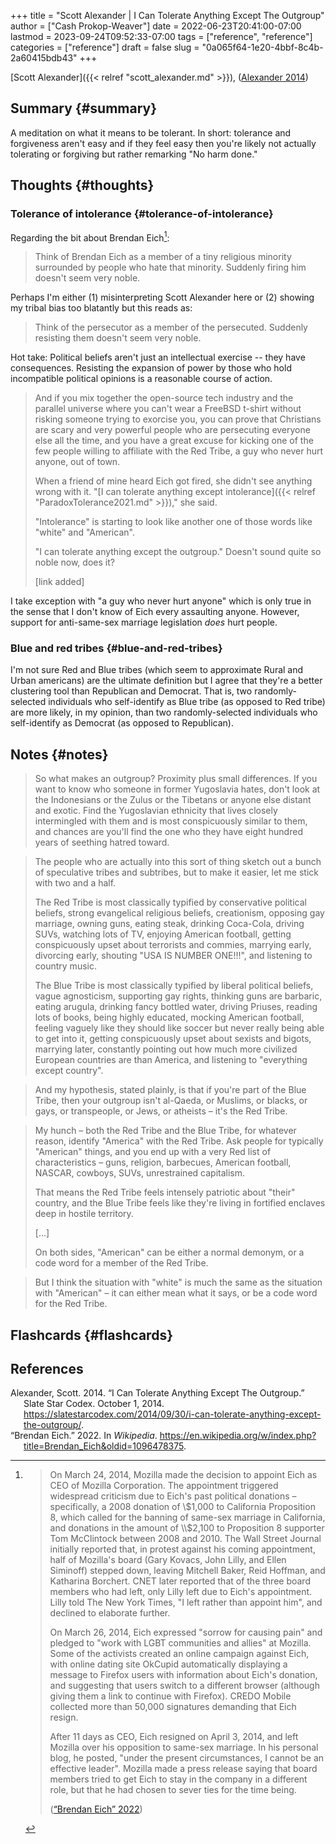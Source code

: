 +++
title = "Scott Alexander | I Can Tolerate Anything Except The Outgroup"
author = ["Cash Prokop-Weaver"]
date = 2022-06-23T20:41:00-07:00
lastmod = 2023-09-24T09:52:33-07:00
tags = ["reference", "reference"]
categories = ["reference"]
draft = false
slug = "0a065f64-1e20-4bbf-8c4b-2a60415bdb43"
+++

[Scott Alexander]({{< relref "scott_alexander.md" >}}), (<a href="#citeproc_bib_item_1">Alexander 2014</a>)


## Summary {#summary}

A meditation on what it means to be tolerant. In short: tolerance and forgiveness aren't easy and if they feel easy then you're likely not actually tolerating or forgiving but rather remarking "No harm done."


## Thoughts {#thoughts}


### Tolerance of intolerance {#tolerance-of-intolerance}

Regarding the bit about Brendan Eich[^fn:1]:

> Think of Brendan Eich as a member of a tiny religious minority surrounded by people who hate that minority. Suddenly firing him doesn't seem very noble.

Perhaps I'm either (1) misinterpreting Scott Alexander here or (2) showing my tribal bias too blatantly but this reads as:

> Think of the persecutor as a member of the persecuted. Suddenly resisting them doesn't seem very noble.

Hot take: Political beliefs aren't just an intellectual exercise -- they have consequences. Resisting the expansion of power by those who hold incompatible political opinions is a reasonable course of action.

> And if you mix together the open-source tech industry and the parallel universe where you can't wear a FreeBSD t-shirt without risking someone trying to exorcise you, you can prove that Christians are scary and very powerful people who are persecuting everyone else all the time, and you have a great excuse for kicking one of the few people willing to affiliate with the Red Tribe, a guy who never hurt anyone, out of town.
>
> When a friend of mine heard Eich got fired, she didn't see anything wrong with it. "[I can tolerate anything except intolerance]({{< relref "ParadoxTolerance2021.md" >}})," she said.
>
> "Intolerance" is starting to look like another one of those words like "white" and "American".
>
> "I can tolerate anything except the outgroup." Doesn't sound quite so noble now, does it?
>
> [link added]

I take exception with "a guy who never hurt anyone" which is only true in the sense that I don't know of Eich every assaulting anyone. However, support for anti-same-sex marriage legislation _does_ hurt people.


### Blue and red tribes {#blue-and-red-tribes}

I'm not sure Red and Blue tribes (which seem to approximate Rural and Urban americans) are the ultimate definition but I agree that they're a better clustering tool than Republican and Democrat. That is, two randomly-selected individuals who self-identify as Blue tribe (as opposed to Red tribe) are more likely, in my opinion, than two randomly-selected individuals who self-identify as Democrat (as opposed to Republican).


## Notes {#notes}

> So what makes an outgroup? Proximity plus small differences. If you want to know who someone in former Yugoslavia hates, don't look at the Indonesians or the Zulus or the Tibetans or anyone else distant and exotic. Find the Yugoslavian ethnicity that lives closely intermingled with them and is most conspicuously similar to them, and chances are you'll find the one who they have eight hundred years of seething hatred toward.

<!--quoteend-->

> The people who are actually into this sort of thing sketch out a bunch of speculative tribes and subtribes, but to make it easier, let me stick with two and a half.
>
> The Red Tribe is most classically typified by conservative political beliefs, strong evangelical religious beliefs, creationism, opposing gay marriage, owning guns, eating steak, drinking Coca-Cola, driving SUVs, watching lots of TV, enjoying American football, getting conspicuously upset about terrorists and commies, marrying early, divorcing early, shouting "USA IS NUMBER ONE!!!", and listening to country music.
>
> The Blue Tribe is most classically typified by liberal political beliefs, vague agnosticism, supporting gay rights, thinking guns are barbaric, eating arugula, drinking fancy bottled water, driving Priuses, reading lots of books, being highly educated, mocking American football, feeling vaguely like they should like soccer but never really being able to get into it, getting conspicuously upset about sexists and bigots, marrying later, constantly pointing out how much more civilized European countries are than America, and listening to "everything except country".

<!--quoteend-->

> And my hypothesis, stated plainly, is that if you're part of the Blue Tribe, then your outgroup isn't al-Qaeda, or Muslims, or blacks, or gays, or transpeople, or Jews, or atheists – it's the Red Tribe.

<!--quoteend-->

> My hunch – both the Red Tribe and the Blue Tribe, for whatever reason, identify "America" with the Red Tribe. Ask people for typically "American" things, and you end up with a very Red list of characteristics – guns, religion, barbecues, American football, NASCAR, cowboys, SUVs, unrestrained capitalism.
>
> That means the Red Tribe feels intensely patriotic about "their" country, and the Blue Tribe feels like they're living in fortified enclaves deep in hostile territory.
>
> [...]
>
> On both sides, "American" can be either a normal demonym, or a code word for a member of the Red Tribe.

<!--quoteend-->

> But I think the situation with "white" is much the same as the situation with "American" – it can either mean what it says, or be a code word for the Red Tribe.


## Flashcards {#flashcards}

## References

<style>.csl-entry{text-indent: -1.5em; margin-left: 1.5em;}</style><div class="csl-bib-body">
  <div class="csl-entry"><a id="citeproc_bib_item_1"></a>Alexander, Scott. 2014. “I Can Tolerate Anything Except The Outgroup.” Slate Star Codex. October 1, 2014. <a href="https://slatestarcodex.com/2014/09/30/i-can-tolerate-anything-except-the-outgroup/">https://slatestarcodex.com/2014/09/30/i-can-tolerate-anything-except-the-outgroup/</a>.</div>
  <div class="csl-entry"><a id="citeproc_bib_item_2"></a>“Brendan Eich.” 2022. In <i>Wikipedia</i>. <a href="https://en.wikipedia.org/w/index.php?title=Brendan_Eich&oldid=1096478375">https://en.wikipedia.org/w/index.php?title=Brendan_Eich&#38;oldid=1096478375</a>.</div>
</div>

[^fn:1]: > On March 24, 2014, Mozilla made the decision to appoint Eich as CEO of Mozilla Corporation. The appointment triggered widespread criticism due to Eich's past political donations – specifically, a 2008 donation of \\$1,000 to California Proposition 8, which called for the banning of same-sex marriage in California, and donations in the amount of \\$2,100 to Proposition 8 supporter Tom McClintock between 2008 and 2010. The Wall Street Journal initially reported that, in protest against his coming appointment, half of Mozilla's board (Gary Kovacs, John Lilly, and Ellen Siminoff) stepped down, leaving Mitchell Baker, Reid Hoffman, and Katharina Borchert. CNET later reported that of the three board members who had left, only Lilly left due to Eich's appointment. Lilly told The New York Times, "I left rather than appoint him", and declined to elaborate further.
    >
    > On March 26, 2014, Eich expressed "sorrow for causing pain" and pledged to "work with LGBT communities and allies" at Mozilla. Some of the activists created an online campaign against Eich, with online dating site OkCupid automatically displaying a message to Firefox users with information about Eich's donation, and suggesting that users switch to a different browser (although giving them a link to continue with Firefox). CREDO Mobile collected more than 50,000 signatures demanding that Eich resign.
    >
    > After 11 days as CEO, Eich resigned on April 3, 2014, and left Mozilla over his opposition to same-sex marriage. In his personal blog, he posted, "under the present circumstances, I cannot be an effective leader". Mozilla made a press release saying that board members tried to get Eich to stay in the company in a different role, but that he had chosen to sever ties for the time being.
    >
    > (<a href="#citeproc_bib_item_2">“Brendan Eich” 2022</a>)